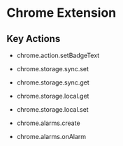 # Chrome Extension

## Key Actions

* chrome.action.setBadgeText

* chrome.storage.sync.set
* chrome.storage.sync.get
* chrome.storage.local.get
* chrome.storage.local.set

* chrome.alarms.create
* chrome.alarms.onAlarm
